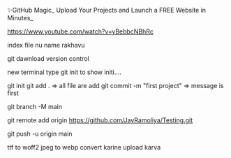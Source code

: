 ✨GitHub Magic_ Upload Your Projects and Launch a FREE Website in Minutes_

https://www.youtube.com/watch?v=yBebbcNBhRc

index file nu name rakhavu

git dawnload 
version control

new terminal type git init to show initi....

git init
git add . => all file are add 
git commit -m "first project" => message is first 

git branch -M main

git remote add origin https://github.com/JayRamoliya/Testing.git

git push -u origin main

ttf to woff2
jpeg to webp convert karine upload karva